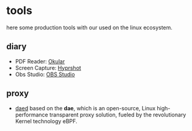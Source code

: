 # tools

here some production tools with our used on the linux ecosystem.

## diary

- PDF Reader: [Okular](https://okular.kde.org/)
- Screen Capture: [Hyprshot](https://github.com/Gustash/Hyprshot)
- Obs Studio: [OBS Studio](https://archlinux.org/packages/extra/x86_64/obs-studio/)

## proxy

- [daed](https://github.com/daeuniverse/daed) based on the **dae**, which is an open-source, Linux high-performance transparent proxy solution, fueled by the revolutionary Kernel technology eBPF.
